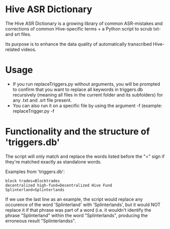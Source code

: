 # Hive ASR Dictionary
 The Hive ASR Dictionary is a growing library of common ASR-mistakes and corrections of common Hive-specific terms + a Python script to scrub txt- and srt files.
 
 Its purpose is to enhance the data quality of automatically transcribed Hive-related videos.

# Usage
- If you run replaceTriggers.py without arguments, you will be prompted to confirm that you want to replace all keywords in triggers.db recursively (meaning all files in the current folder and its subfolders) for any .txt and .srt file present.
- You can also run it on a specific file by using the argument -f (example: replaceTrigger.py -f <filename>

# Functionality and the structure of 'triggers.db'
The script will only match and replace the words listed before the "=" sign if they're matched exactly as standalone words. 

Examples from 'triggers.db':
```
block trades=Blocktrades
decentralized high-fund=Decentralized Hive Fund
Splinterland=Splinterlands
```

If we use the last line as an example, the script would replace any occurence of the word 'Splinterland' with 'Splinterlands', but it would NOT replace it if that phrase was part of a word (i.e. it wouldn't identify the phrase "Splinterland" within the word  "Splinterlands", producing the erroneous result "Splinterlandss".